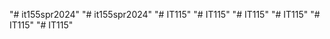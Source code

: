 "# it155spr2024" 
"# it155spr2024" 
"# IT115" 
"# IT115" 
"# IT115" 
"# IT115" 
"# IT115" 
"# IT115" 

